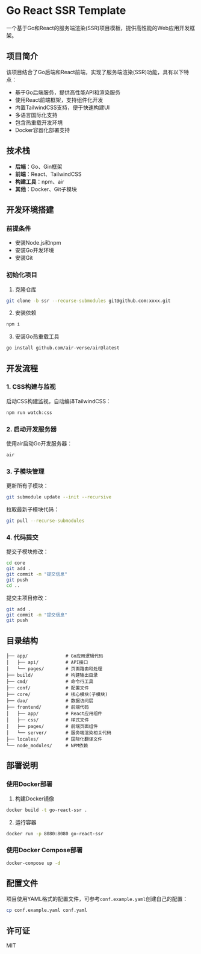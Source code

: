 # Go React SSR Template

一个基于Go和React的服务端渲染(SSR)项目模板，提供高性能的Web应用开发框架。

## 项目简介

该项目结合了Go后端和React前端，实现了服务端渲染(SSR)功能，具有以下特点：

- 基于Go后端服务，提供高性能API和渲染服务
- 使用React前端框架，支持组件化开发
- 内置TailwindCSS支持，便于快速构建UI
- 多语言国际化支持
- 包含热重载开发环境
- Docker容器化部署支持

## 技术栈

- **后端**：Go、Gin框架
- **前端**：React、TailwindCSS
- **构建工具**：npm、air
- **其他**：Docker、Git子模块

## 开发环境搭建

### 前提条件

- 安装Node.js和npm
- 安装Go开发环境
- 安装Git

### 初始化项目

1. 克隆仓库

```bash
git clone -b ssr --recurse-submodules git@github.com:xxxx.git
```

2. 安装依赖

```bash
npm i
```

3. 安装Go热重载工具

```bash
go install github.com/air-verse/air@latest
```

## 开发流程

### 1. CSS构建与监视

启动CSS构建监视，自动编译TailwindCSS：

```bash
npm run watch:css
```

### 2. 启动开发服务器

使用air启动Go开发服务器：

```bash
air
```

### 3. 子模块管理

更新所有子模块：

```bash
git submodule update --init --recursive
```

拉取最新子模块代码：

```bash
git pull --recurse-submodules
```

### 4. 代码提交

提交子模块修改：

```bash
cd core
git add .
git commit -m "提交信息"
git push
cd ..
```

提交主项目修改：

```bash
git add .
git commit -m "提交信息"
git push
```

## 目录结构

```
├── app/              # Go应用逻辑代码
│   ├── api/          # API接口
│   └── pages/        # 页面路由和处理
├── build/            # 构建输出目录
├── cmd/              # 命令行工具
├── conf/             # 配置文件
├── core/             # 核心模块(子模块)
├── dao/              # 数据访问层
├── frontend/         # 前端代码
│   ├── app/          # React应用组件
│   ├── css/          # 样式文件
│   ├── pages/        # 前端页面组件
│   └── server/       # 服务端渲染相关代码
├── locales/          # 国际化翻译文件
└── node_modules/     # NPM依赖
```

## 部署说明

### 使用Docker部署

1. 构建Docker镜像

```bash
docker build -t go-react-ssr .
```

2. 运行容器

```bash
docker run -p 8080:8080 go-react-ssr
```

### 使用Docker Compose部署

```bash
docker-compose up -d
```

## 配置文件

项目使用YAML格式的配置文件，可参考`conf.example.yaml`创建自己的配置：

```bash
cp conf.example.yaml conf.yaml
```

## 许可证

MIT
